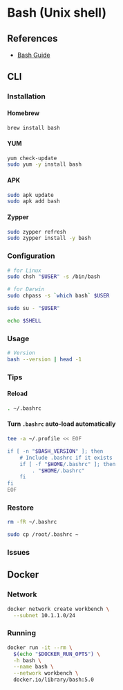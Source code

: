 # Bash (Unix shell)

## References

- [Bash Guide](https://github.com/Idnan/bash-guide)

## CLI

### Installation

#### Homebrew

```sh
brew install bash
```

#### YUM

```sh
yum check-update
sudo yum -y install bash
```

#### APK

```sh
sudo apk update
sudo apk add bash
```

#### Zypper

```sh
sudo zypper refresh
sudo zypper install -y bash
```

### Configuration

```sh
# for Linux
sudo chsh "$USER" -s /bin/bash

# for Darwin
sudo chpass -s `which bash` $USER
```

```sh
sudo su - "$USER"
```

```sh
echo $SHELL
```

### Usage

```sh
# Version
bash --version | head -1
```

### Tips

#### Reload

```sh
. ~/.bashrc
```

#### Turn `.bashrc` auto-load automatically

```sh
tee -a ~/.profile << EOF

if [ -n "$BASH_VERSION" ]; then
    # Include .bashrc if it exists
    if [ -f "$HOME/.bashrc" ]; then
        . "$HOME/.bashrc"
    fi
fi
EOF
```

### Restore

```sh
rm -fR ~/.bashrc
```

```sh
sudo cp /root/.bashrc ~
```

### Issues

<!-- #### LDAP Authentication

```log
chsh: user '[username]' does not exist in /etc/passwd
```

TODO -->

<!-- ####

```sh
echo "${USER}:x:$(id -u):$(id -g):/home/${USER}:${USER}:/bin/bash" | sudo tee -a /etc/passwd
``` -->

## Docker

### Network

```sh
docker network create workbench \
  --subnet 10.1.1.0/24
```

### Running

```sh
docker run -it --rm \
  $(echo "$DOCKER_RUN_OPTS") \
  -h bash \
  --name bash \
  --network workbench \
  docker.io/library/bash:5.0
```
